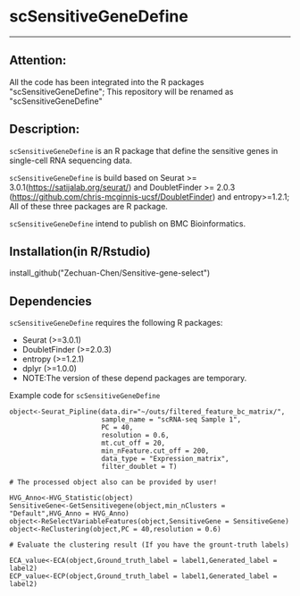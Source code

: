 ﻿# scSensitiveGeneDefine

---
## **Attention:** 
All the code has been integrated into the R packages "scSensitiveGeneDefine";
This repository will be renamed as "scSensitiveGeneDefine"

## Description:
`scSensitiveGeneDefine` is an R package that define the sensitive genes in single-cell RNA sequencing data.

`scSensitiveGeneDefine` is build based on Seurat >= 3.0.1(https://satijalab.org/seurat/) and DoubletFinder >= 2.0.3 (https://github.com/chris-mcginnis-ucsf/DoubletFinder) and entropy>=1.2.1; All of these three packages are R package.

`scSensitiveGeneDefine` intend to publish on BMC Bioinformatics.

## Installation(in R/Rstudio)
install_github("Zechuan-Chen/Sensitive-gene-select")

## Dependencies
`scSensitiveGeneDefine` requires the following R packages:

 - Seurat (>=3.0.1)
 - DoubletFinder (>=2.0.3)
 - entropy (>=1.2.1)
 - dplyr (>=1.0.0)
 - NOTE:The version of these depend packages are temporary.

Example code for `scSensitiveGeneDefine`
```
object<-Seurat_Pipline(data.dir="~/outs/filtered_feature_bc_matrix/",
                       sample_name = "scRNA-seq Sample 1",
                       PC = 40,
                       resolution = 0.6,
                       mt.cut_off = 20,
                       min_nFeature.cut_off = 200,
                       data_type = "Expression_matrix",
                       filter_doublet = T)
                       
# The processed object also can be provided by user!

HVG_Anno<-HVG_Statistic(object)
SensitiveGene<-GetSensitivegene(object,min_nClusters = "Default",HVG_Anno = HVG_Anno)
object<-ReSelectVariableFeatures(object,SensitiveGene = SensitiveGene)
object<-ReClustering(object,PC = 40,resolution = 0.6)

# Evaluate the clustering result (If you have the grount-truth labels)

ECA_value<-ECA(object,Ground_truth_label = label1,Generated_label = label2)
ECP_value<-ECP(object,Ground_truth_label = label1,Generated_label = label2)
```




